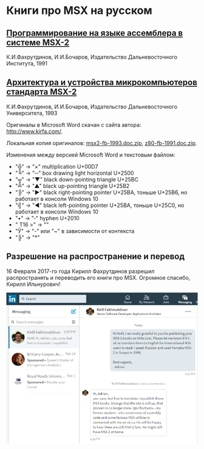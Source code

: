 ﻿Книги про MSX на русском
========================


## [Программирование на языке ассемблера в системе MSX-2](z80-fb-1991-ru.md)
К.И.Фахрутдинов, И.И.Бочаров, Издательство Дальневосточного Института, 1991

## [Архитектура и устройства микрокомпьютеров стандарта MSX-2](msx2-fb-1993-ru.md)
К.И.Фахрутдинов, И.И.Бочаров, Издательство Дальневосточного Университета, 1993

Оригиналы в Microsoft Word скачан с сайта автора: <http://www.kirfa.com/>.

Локальная копия оригиналов: [msx2-fb-1993.doc.zip](msx2-fb-1993.doc.zip), [z80-fb-1991.doc.zip](z80-fb-1991.doc.zip).

Изменения между версией Microsoft Word и текстовым файлом:

- "╬" -> "×" multiplication U+00D7
- "╚" -> "─" box drawing light horizontal U+2500
- "╦" -> "▼" black down-pointing triangle U+25BC
- "╩" -> "▲" black up-pointing triangle U+25B2
- "╠" -> "►" black right-pointing pointer U+25BA, тоньше U+25B6, но работает в консоли Windows 10
- "╣" -> "◄" black left-pointing pointer U+25BA, тоньше U+25C0, но работает в консоли Windows 10
- "•" -> "‐" hyphen U+2010
- " T16 >" -> ""
- "Ў" -> "-" или "~" в зависимости от контекста
- "╟" -> "*"

## Разрешение на распространение и перевод

16 Февраля 2017-го года Кирилл Фахрутдинов разрешил распространять и переводить его книги про MSX.
Огромное спасибо, Кирилл Ильнурович!

![permission](permission.png)
